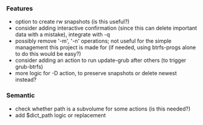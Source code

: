 
### Features
* option to create rw snapshots (is this useful?)
* consider adding interactive confirmation (since this can delete important data with a mistake), integrate with -q
* possibly remove '-m', '-n' operations; not useful for the simple management this project is made for (if needed, using btrfs-progs alone to do this would be easy?)
* consider adding an action to run update-grub after others (to trigger grub-btrfs)
* more logic for -D action, to preserve snapshots or delete newest instead?

### Semantic
* check whether path is a subvolume for some actions (is this needed?)
* add $dict_path logic or replacement
